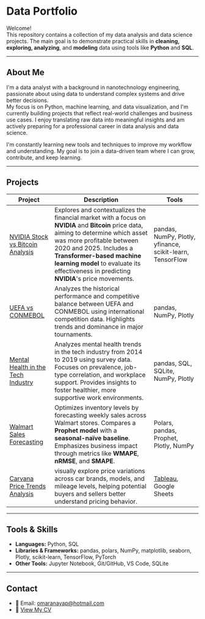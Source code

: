 # Data Portfolio

Welcome!  
This repository contains a collection of my data analysis and data science projects. The main goal is to demonstrate practical skills in **cleaning, exploring, analyzing**, and **modeling** data using tools like **Python** and **SQL**.

---

## About Me 

I'm a data analyst with a background in nanotechnology engineering, passionate about using data to understand complex systems and drive better decisions.  
My focus is on Python, machine learning, and data visualization, and I'm currently building projects that reflect real-world challenges and business use cases. I enjoy translating raw data into meaningful insights and am actively preparing for a professional career in data analysis and data science.

I'm constantly learning new tools and techniques to improve my workflow and understanding. My goal is to join a data-driven team where I can grow, contribute, and keep learning.

---

## Projects

| Project | Description | Tools |
|---------|-------------|-------|
| [NVIDIA Stock vs Bitcoin Analysis](Projects/Nvidia_analysis/Nvidia_analisis.ipynb) | Explores and contextualizes the financial market with a focus on **NVIDIA** and **Bitcoin** price data, aiming to determine which asset was more profitable between 2020 and 2025. Includes a **Transformer-based machine learning model** to evaluate its effectiveness in predicting **NVIDIA**'s price movements. | pandas, NumPy, Plotly, yfinance, scikit-learn, TensorFlow |
| [UEFA vs CONMEBOL](Projects/Fifa_analisis/Fifa_analisis.ipynb) | Analyzes the historical performance and competitive balance between UEFA and CONMEBOL using international competition data. Highlights trends and dominance in major tournaments. | pandas, NumPy, Plotly|
| [Mental Health in the Tech Industry](Projects/Mental_tech/Mental_tech.ipynb) | Analyzes mental health trends in the tech industry from 2014 to 2019 using survey data. Focuses on prevalence, job-type correlation, and workplace support. Provides insights to foster healthier, more supportive work environments. |pandas, SQL, SQLite, NumPy, Plotly|
|[Walmart Sales Forecasting](https://github.com/Oz-Ozen/Data-Portfolio/blob/main/Projects/Walmart_sales/walmart_sales.ipynb) | Optimizes inventory levels by forecasting weekly sales across Walmart stores. Compares a **Prophet model** with a **seasonal-naïve baseline**. Emphasizes business impact through metrics like **WMAPE**, **nRMSE**, and **SMAPE**. | Polars, pandas, Prophet, Plotly, NumPy 
|[Carvana Price Trends Analysis](https://github.com/Oz-Ozen/Data-Portfolio/tree/main/Projects/Carvana_price_Analysis)|visually explore price variations across car brands, models, and mileage levels, helping potential buyers and sellers better understand pricing behavior.|[Tableau](https://public.tableau.com/app/profile/omar.anaya5298/viz/CarvanaAnalysis/Dashboard1), Google Sheets|

---

## Tools & Skills

- **Languages:** Python, SQL  
- **Libraries & Frameworks:** pandas, polars, NumPy, matplotlib, seaborn, Plotly, scikit-learn, TensorFlow, PyTorch  
- **Other Tools:** Jupyter Notebook, Git/GitHub, VS Code, SQLite  

---

## Contact

- 📧 Email: omaranayap@hotmail.com  
- 📄 [View My CV](CV.pdf)

